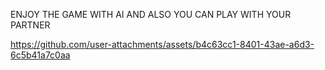 ENJOY THE GAME WITH AI 
AND ALSO YOU CAN PLAY WITH YOUR PARTNER


https://github.com/user-attachments/assets/b4c63cc1-8401-43ae-a6d3-6c5b41a7c0aa
